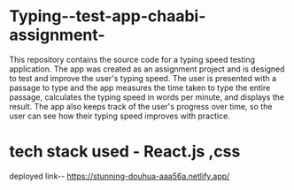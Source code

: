 # Typing--test-app-chaabi-assignment-
This repository contains the source code for a typing speed testing application. 
The app was created as an assignment project and is designed to test and improve the user's typing speed. 
The user is presented with a passage to type and the app measures the time taken to type the entire passage, 
calculates the typing speed in words per minute, and displays the result. The app also keeps track of the user's progress over time,
so the user can see how their typing speed improves with practice.

# tech  stack used - React.js ,css
deployed link-- https://stunning-douhua-aaa56a.netlify.app/
